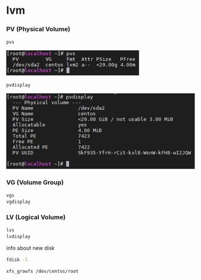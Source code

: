 # lvm
### PV (Physical Volume)
```bash
pvs
```
![pvs](https://github.com/aniucum/knowledge-base/blob/master/lvm/images/01_pvc.jpg?raw=true)
```bash
pvdisplay
```
![pvs](https://github.com/aniucum/knowledge-base/blob/master/lvm/images/02_pvdisplay.jpg?raw=true)
### VG (Volume Group)
```bash
vgs
vgdisplay
```
### LV (Logical Volume)
```bash
lvs
lvdisplay
```
info about new disk
```bash
fdisk -l
```


```bash
xfs_growfs /dev/centos/root
```
